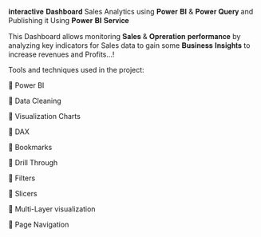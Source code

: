 𝐢𝐧𝐭𝐞𝐫𝐚𝐜𝐭𝐢𝐯𝐞 𝐃𝐚𝐬𝐡𝐛𝐨𝐚𝐫𝐝 Sales Analytics using 𝐏𝐨𝐰𝐞𝐫 𝐁𝐈 & 𝐏𝐨𝐰𝐞𝐫 𝐐𝐮𝐞𝐫𝐲 and Publishing it Using 𝐏𝐨𝐰𝐞𝐫 𝐁𝐈 𝐒𝐞𝐫𝐯𝐢𝐜𝐞

This Dashboard allows monitoring 𝐒𝐚𝐥𝐞𝐬 & 𝐎𝐩𝐫𝐞𝐫𝐚𝐭𝐢𝐨𝐧 𝐩𝐞𝐫𝐟𝐨𝐫𝐦𝐚𝐧𝐜𝐞 by analyzing key indicators for Sales data to gain some 𝐁𝐮𝐬𝐢𝐧𝐞𝐬𝐬 𝐈𝐧𝐬𝐢𝐠𝐡𝐭𝐬 to increase revenues and Profits...!

Tools and techniques used in the project:

🔹 Power BI

🔹 Data Cleaning

🔹 Visualization Charts

🔹 DAX

🔹 Bookmarks

🔹 Drill Through

🔹 Filters

🔹 Slicers

🔹 Multi-Layer visualization

🔹 Page Navigation
